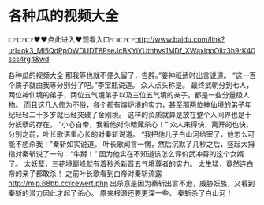 # 各种瓜的视频大全

👉👉👉♥♥点此进入♥观看入口👈👉👉http://www.baidu.com/link?url=ok3_Ml5QdPpOWDUDT8PseJcBKYiYUthhvs1MDf_XWaxIqoOiiz3h9rK40scs4rg4&wd

各种瓜的视频大全
那我等也就不便久留了，告辞。”姜神祇适时出言说道。
    “这一百个质子就由我等分别分了吧。”李宝瓶说道。
    众人点头称是。
    最终武朝分到七人，两位神仙境的弟子，两位五气境弟子以及三位五气境的亲子，都是一些分量级人物。
    而且这几人修为不俗，各个都有熔炉境的实力，甚至那两位神仙境的弟子年纪轻轻二十多岁就已经突破了金刚境。
    这样的资质就算是放在整个人间界也是十分妖孽的存在。
    “小心白帝，我看他对你暗藏杀心！”
    众人来得快，离开的也快，分别之前，叶长歌语重心长的对秦斩说道。
    “我把他儿子白山河给宰了，他怎么可能不想杀我！”秦斩如实说道。
    叶长歌闻言一愣，然后沉默了几秒之后，竖起大拇指对秦斩说了一句：“牛掰！”
    因为他实在不知道该怎么评价武冲霄的这个女婿了。
    太妖孽，三花境巅峰就有着秒杀新晋五气境尊者的实力。
    太生猛，竟然连白帝的亲子都敢杀！
    之前叶长歌看到白帝对秦斩流露
    http://mip.68bb.cc/cewert.php
    出杀意是因为秦斩出言不逊，威胁妖族，又看到秦斩的潜力因此才起了杀心。
    原来根源还要更深一些。
    秦斩杀了白山河！
